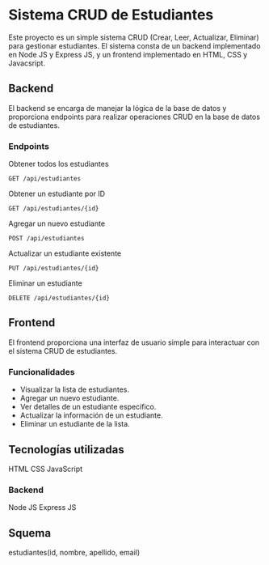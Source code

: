 # Sistema CRUD de Estudiantes
Este proyecto es un simple sistema CRUD (Crear, Leer, Actualizar, Eliminar) para gestionar estudiantes. El sistema consta de un backend implementado en Node JS y Express JS, y un frontend implementado en HTML, CSS y Javacsript.

## Backend
El backend se encarga de manejar la lógica de la base de datos y proporciona endpoints para realizar operaciones CRUD en la base de datos de estudiantes.

### Endpoints
Obtener todos los estudiantes
```
GET /api/estudiantes
```
Obtener un estudiante por ID
```
GET /api/estudiantes/{id}
```
Agregar un nuevo estudiante
```
POST /api/estudiantes
```
Actualizar un estudiante existente
```
PUT /api/estudiantes/{id}
```
Eliminar un estudiante
```
DELETE /api/estudiantes/{id}
```

## Frontend
El frontend proporciona una interfaz de usuario simple para interactuar con el sistema CRUD de estudiantes.

### Funcionalidades
- Visualizar la lista de estudiantes.
- Agregar un nuevo estudiante.
- Ver detalles de un estudiante específico.
- Actualizar la información de un estudiante.
- Eliminar un estudiante de la lista.
## Tecnologías utilizadas
HTML
CSS
JavaScript
### Backend
Node JS
Express JS

## Squema
estudiantes(id, nombre, apellido, email)
